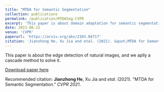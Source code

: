 ```yaml
---
title: "MTDA for Semantic Segmentation"
collection: publications
permalink: /publication/MTDASeg-CVPR
excerpt: 'This paper is about domain adaptation for semantic segmentation'
date: 2021-06-22
venue: 'CVPR'
paperurl: 'https://arxiv.org/abs/2103.04717'
citation: 'Jianzhong He, Xu Jia and etal. (2021). &quot;MTDA for Semantic Segmentation.&quot; <i>CVPR 2021</i>.'
---
```

This paper is about the edge detection of natural images, and we aplly a cascade method to solve it.

[Download paper here](https://arxiv.org/abs/2103.04717)

Recommended citation: **Jianzhong He**, Xu Jia and *etal*. (2021). &quot;MTDA for Semantic Segmentation.&quot; <i>CVPR 2021</i>.